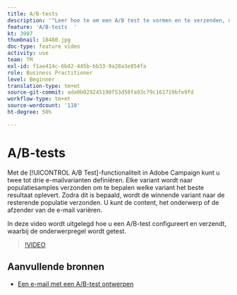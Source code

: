 ```yaml
---
title: A/B-tests
description: '"Leer hoe te om een A/B test te vormen en te verzenden, die de onderwerpregel test. ’'
feature: 'A/B-tests  '
kt: 3907
thumbnail: 18480.jpg
doc-type: feature video
activity: use
team: TM
exl-id: f1ae414c-6b42-445b-bb33-9a28a3e854fa
role: Business Practitioner
level: Beginner
translation-type: tm+mt
source-git-commit: ada0b029245190f53d58fa93c79c161719bfe9fd
workflow-type: tm+mt
source-wordcount: '110'
ht-degree: 50%

---
```


# A/B-tests

Met de [!UICONTROL A/B Test]-functionaliteit in Adobe Campaign kunt u twee tot drie e-mailvarianten definiëren. Elke variant wordt naar populatiesamples verzonden om te bepalen welke variant het beste resultaat oplevert. Zodra dit is bepaald, wordt de winnende variant naar de resterende populatie verzonden. U kunt de content, het onderwerp of de afzender van de e-mail variëren.

In deze video wordt uitgelegd hoe u een A/B-test configureert en verzendt, waarbij de onderwerpregel wordt getest.

>[!VIDEO](https://video.tv.adobe.com/v/18480?quality=12)

## Aanvullende bronnen

* [Een e-mail met een A/B-test ontwerpen](https://docs.adobe.com/help/en/campaign-standard/using/communication-channels/email-messages/designing-an-a-b-test-email.html)
